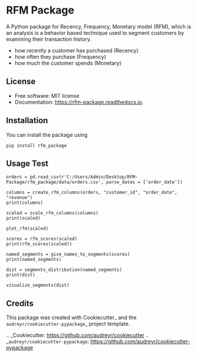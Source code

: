 
# RFM Package

A Python package for Recency, Frequency, Monetary model (RFM), which is an analysis is a behavior based technique used
to segment customers by examining their transaction history.

* how recently a customer has purchased (Recency)
* how often they purchase (Frequency)
* how much the customer spends (Monetary)


## License

* Free software: MIT license
* Documentation: https://rfm-package.readthedocs.io.

## Installation
You can install the package using
```
pip install rfm_package

```

## Usage Test

```
orders = pd.read_csv(r'C:/Users/Admin/Desktop/RFM-Package/rfm_package/data/orders.csv', parse_dates = ['order_date'])

columns = create_rfm_columns(orders, "customer_id", "order_date", "revenue")
print(columns)

scaled = scale_rfm_columns(columns)
print(scaled)

plot_rfm(scaled)

scores = rfm_scores(scaled)
print(rfm_scores(scaled))

named_segments = give_names_to_segments(scores)
print(named_segments)

dist = segments_distribution(named_segments)
print(dist)

visualize_segments(dist)

```

## Credits

This package was created with Cookiecutter_ and the `audreyr/cookiecutter-pypackage`_ project template.

.. _Cookiecutter: https://github.com/audreyr/cookiecutter
.. _`audreyr/cookiecutter-pypackage`: https://github.com/audreyr/cookiecutter-pypackage
